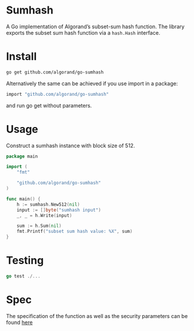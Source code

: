 
Sumhash
====================


A Go implementation of Algorand’s subset-sum hash function.
The library exports the subset sum hash function via a `hash.Hash` interface.


# Install

```bash
go get github.com/algorand/go-sumhash
```
Alternatively the same can be achieved if you use import in a package:

```bash
import "github.com/algorand/go-sumhash"
```
and run go get without parameters.

# Usage 

Construct a sumhash instance with block size of 512.

```go
package main

import (
	"fmt"

	"github.com/algorand/go-sumhash"
)

func main() {
	h := sumhash.New512(nil)
	input := []byte("sumhash input")
	_, _ = h.Write(input)

	sum := h.Sum(nil)
	fmt.Printf("subset sum hash value: %X", sum)
}

```

# Testing

```go
go test ./...
```

# Spec

The specification of the function as well as the security parameters
can be found [here](https://github.com/algorand/go-sumhash/tree/master/spec)